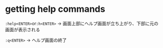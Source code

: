 # getting help commands

`:help<ENTER>`or`:h<ENTER>` -> 画面上部にヘルプ画面が立ち上がり、下部に元の画面が表示される

`:q<ENTER>` -> ヘルプ画面の終了


